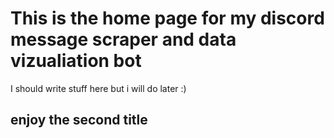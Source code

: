 # This is the home page for my discord message scraper and data vizualiation bot

I should write stuff here but i will do later :)

## enjoy the second title
